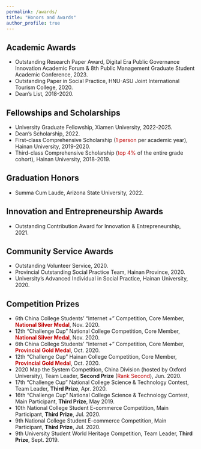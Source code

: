 ```yaml
---
permalink: /awards/
title: "Honors and Awards"
author_profile: true
---
```


## Academic Awards
- Outstanding Research Paper Award, Digital Era Public Governance Innovation Academic Forum & 8th Public Management Graduate Student Academic Conference, 2023.
- Outstanding Paper in Social Practice, HNU-ASU Joint International Tourism College, 2020.
- Dean’s List, 2018-2020.

## Fellowships and Scholarships
- University Graduate Fellowship, Xiamen University, 2022-2025.
- Dean’s Scholarship, 2022.
- First-class Comprehensive Scholarship (<font color="#c00000">1 person</font> per academic year), Hainan University, 2019-2020.
- Third-class Comprehensive Scholarship (<font color="#c00000">top 4%</font> of the entire grade cohort), Hainan University, 2018-2019.

## Graduation Honors
- Summa Cum Laude, Arizona State University, 2022.

## Innovation and Entrepreneurship Awards
- Outstanding Contribution Award for Innovation & Entrepreneurship, 2021.

## Community Service Awards
- Outstanding Volunteer Service, 2020.
- Provincial Outstanding Social Practice Team, Hainan Province, 2020.
- University’s Advanced Individual in Social Practice, Hainan University, 2020.

## Competition Prizes
- 6th China College Students’ “Internet +” Competition, Core Member, <font color="#c00000">**National Silver Medal**</font>, Nov. 2020.
- 12th “Challenge Cup” National College Competition, Core Member, <font color="#c00000">**National Silver Medal**</font>, Nov. 2020.
- 6th China College Students’ “Internet +” Competition, Core Member, <font color="#c00000">**Provincial Gold Medal**</font>, Oct. 2020.
- 12th “Challenge Cup” Hainan College Competition, Core Member, <font color="#c00000">**Provincial Gold Medal**</font>, Oct. 2020.
- 2020 Map the System Competition, China Division (hosted by Oxford University), Team Leader, **Second Prize** (<font color="#c00000">Rank Second</font>), Jun. 2020.
- 17th “Challenge Cup” National College Science & Technology Contest, Team Leader, **Third Prize**, Apr. 2020.
- 16th “Challenge Cup” National College Science & Technology Contest, Main Participant, **Third Prize**, May 2019.
- 10th National College Student E-commerce Competition, Main Participant, **Third Prize**, Jul. 2020.
- 9th National College Student E-commerce Competition, Main Participant, **Third Prize**, Jul. 2020.
- 9th University Student World Heritage Competition, Team Leader, **Third Prize**, Sept. 2019.
